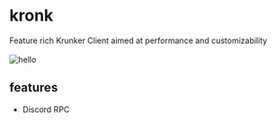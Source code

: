 # kronk
Feature rich Krunker Client aimed at performance and customizability<br><br>
![hello](https://th.bing.com/th/id/OIP.WPhvEZfdy63613efPhC1bAHaEo)

## features
* Discord RPC
